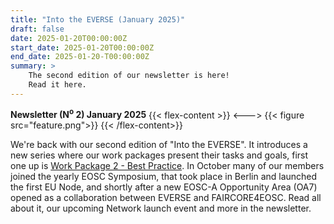 ```yaml
---
title: "Into the EVERSE (January 2025)"
draft: false
date: 2025-01-20T00:00:00Z
start_date: 2025-01-20T00:00:00Z
end_date: 2025-01-20-T00:00:00Z
summary: >
    The second edition of our newsletter is here!
    Read it here.
---
```


**Newsletter (N<sup>o</sup> 2) January 2025**
{{< flex-content >}}
<--->
{{< figure src="feature.png">}}
{{< /flex-content>}}

We're  back with our second edition of "Into the EVERSE".  It introduces a new series where our work packages present their tasks and goals, first one up is [Work Package 2 - Best Practice](https://everse.software/workpackages/02_best_practices/). In October many of our members joined the yearly EOSC Symposium, that took place in Berlin and launched the first EU Node, and shortly after a new EOSC-A Opportunity Area (OA7) opened as a collaboration between EVERSE and FAIRCORE4EOSC. Read all about it, our upcoming Network launch event and more in the newsletter.